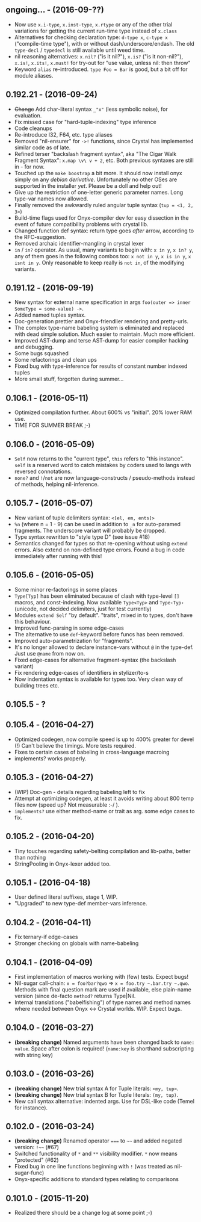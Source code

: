 ## ongoing... - (2016-09-??) ##

* Now use `x.i-type`, `x.inst-type`, `x.rtype` or any of the other trial variations for getting the current run-time type instead of `x.class`
* Alternatives for checking declaration type: `d-type x`, `c-type x` ("compile-time type"), with or without dash/underscore/endash. The old `type-decl` / `typedecl` is still available until weed time.
* nil reasoning alternatives: `x.nil?` ("is it nil?"), `x.is?` ("is it non-nil?"), `x.is!`, `x.its!`, `x.must!` for try-out for "use value, unless nil: then throw"
* Keyword `alias` re-introduced. `type Foo = Bar` is good, but a bit off for module aliases.


## 0.192.21 - (2016-09-24) ##

* ~~Change~~ Add char-literal syntax `_"x"` (less symbolic noise), for evaluation.
* Fix missed case for "hard-tuple-indexing" type inference
* Code cleanups
* Re-introduce I32, F64, etc. type aliases
* Removed "nil-ensurer" for `->!` functions, since Crystal has implemented similar code as of late.
* Refined terser "backslash fragment syntax", aka "The Cigar Walk Fragment Syntax": `x.map \v\ v + 2`, etc. Both previous syntaxes are still in - for now.
* Touched up the `make boostrap` a bit more. It should now install onyx simply on any _debian derivative_. Unfortunately no other OSes are supported in the installer _yet_. Please be a doll and help out!
* Give up the restriction of one-letter generic parameter names. Long type-var names now allowed.
* Finally removed the awkwardly ruled angular tuple syntax (`tup = <1, 2, 3>`)
* Build-time flags used for Onyx-compiler dev for easy dissection in the event of future compatibility problems with crystal lib.
* Changed function def syntax: return type goes _after_ arrow, according to the RFC-suggestion.
* Removed archaic identifier-mangling in crystal lexer
* `in` / `in?` operator. As usual, many variants to begin with: `x in y`, `x in? y`, any of them goes in the following combos too: `x not in y`, `x is in y`, `x isnt in y`. Only reasonable to keep really is `not in`, of the modifying variants.


## 0.191.12 - (2016-09-19) ##

* New syntax for external name specification in args `foo(outer => inner SomeType = some-value) ->`.
* Added named tuples syntax.
* Doc-generation prettier and Onyx-friendlier rendering and pretty-urls.
* The complex type-name babeling system is eliminated and replaced with dead simple solution. Much easier to maintain. Much more efficient.
* Improved AST-dump and terse AST-dump for easier compiler hacking and debugging.
* Some bugs squashed
* Some refactorings and clean ups
* Fixed bug with type-inference for results of constant number indexed tuples
* More small stuff, forgotten during summer...


## 0.106.1 - (2016-05-11) ##

* Optimized compilation further. About 600% vs "initial". 20% lower RAM use.
* TIME FOR SUMMER BREAK ;-)


## 0.106.0 - (2016-05-09) ##

* `Self` now returns to the "current type", `this` refers to "this instance". `self` is a reserved word to catch mistakes by coders used to langs with reversed connotations.
* `none?` and `!`/`not` are now language-constructs / pseudo-methods instead of methods, helping nil-inference.


## 0.105.7 - (2016-05-07) ##

* New variant of tuple delimiters syntax: `<[el, em, ents]>`
* `%n` (where n = 1 - 9) can be used in addition to `_n` for auto-paramed fragments. The underscore variant will probably be dropped.
* Type syntax rewritten to "style type D" (see issue #18)
* Semantics changed for types so that re-opening without using `extend` errors. Also extend on non-defined type errors. Found a bug in code immediately after running with this!


## 0.105.6 - (2016-05-05) ##

* Some minor re-factorings in some places
* `Type[Typ]` has been eliminated because of clash with type-level `[]` macros, and const-indexing. Now available `Type<Typ>` and `Type‹Typ›` (unicode, not decided delimiters, just for test currently)
* Modules `extend Self` "by default". "traits", mixed in to types, don't have this behaviour.
* Improved func-parsing in some edge-cases
* The alternative to use `def`-keyword before funcs has been removed.
* Improved auto-parametrization for "fragments".
* It's no longer allowed to declare instance-vars without `@` in the type-def. Just use `@name` from now on.
* Fixed edge-cases for alternative fragment-syntax (the backslash variant)
* Fix rendering edge-cases of identifiers in stylizer/to-s
* Now indentation syntax is available for types too. Very clean way of building trees etc.


## 0.105.5 - ? ##

## 0.105.4 - (2016-04-27) ##

* Optimized codegen, now compile speed is up to 400% greater for devel (!) Can't believe the timings. More tests required.
* Fixes to certain cases of babeling in cross-language macroing
* implements? works properly.


## 0.105.3 - (2016-04-27) ##

* (WIP) Doc-gen - details regarding babeling left to fix
* Attempt at optimizing codegen, at least it avoids writing about 800 temp files now (speed up? Not measurable :-/ ).
* `implements?` use either method-name or trait as arg. some edge cases to fix.


## 0.105.2 - (2016-04-20) ##

* Tiny touches regarding safety-belting compilation and lib-paths, better than nothing
* StringPooling in Onyx-lexer added too.


## 0.105.1 - (2016-04-18) ##

* User defined literal suffixes, stage 1, WIP.
* "Upgraded" to new type-def member-vars inference.


## 0.104.2 - (2016-04-11) ##

* Fix ternary-if edge-cases
* Stronger checking on globals with name-babeling


## 0.104.1 - (2016-04-09) ##

* First implementation of macros working with (few) tests. Expect bugs!
* Nil-sugar call-chain: `x = foo?bar?qwo` => `x = foo.try ~.bar.try ~.qwo`. Methods with final question mark are used if available, else plain-name version (since de-facto `method?` returns Type|Nil.
* Internal translations ("babelfishing") of type names and method names where needed between Onyx <-> Crystal worlds. WIP. Expect bugs.


## 0.104.0 - (2016-03-27) ##

* **(breaking change)** Named arguments have been changed back to `name: value`. Space after colon is required! (`name:key` is shorthand subscripting with string key)


## 0.103.0 - (2016-03-26) ##

* **(breaking change)** New trial syntax A for Tuple literals: `<my, tup>`.
* **(breaking change)** New trial syntax B for Tuple literals: `(my, tup)`.
* New call syntax alternative: indented args. Use for DSL-like code (Temel for instance).


## 0.102.0 - (2016-03-24) ##

* **(breaking change)** Renamed operator `===` to `~~` and added negated version: `!~~` (#67)
* Switched functionality of `*` and `**` visibility modifier. `*` now means "protected" (#62)
* Fixed bug in one line functions beginning with `!` (was treated as nil-sugar-func)
* Onyx-specific additions to standard types relating to comparisons


## 0.101.0 - (2015-11-20) ##
* Realized there should be a change log at some point ;-)
